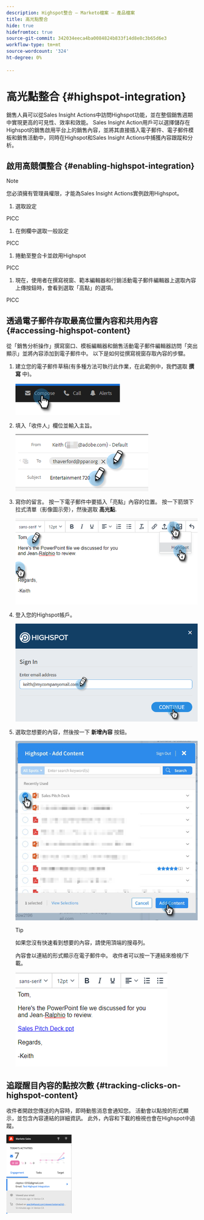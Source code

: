 ```yaml
---
description: Highspot整合 — Marketo檔案 — 產品檔案
title: 高光點整合
hide: true
hidefromtoc: true
source-git-commit: 342034eeca4ba0084824b833f14d8e8c3b65d6e3
workflow-type: tm+mt
source-wordcount: '324'
ht-degree: 0%

---
```


# 高光點整合 {#highspot-integration}

銷售人員可以從Sales Insight Actions中訪問Highspot功能，並在整個銷售週期中實現更高的可見性、效率和效能。 Sales Insight Action用戶可以選擇儲存在Highspot的銷售啟用平台上的銷售內容，並將其直接插入電子郵件、電子郵件模板和銷售活動中，同時在Highspot和Sales Insight Actions中捕獲內容跟蹤和分析。

## 啟用高競價整合 {#enabling-highspot-integration}

>[!NOTE]
>
>您必須擁有管理員權限，才能為Sales Insight Actions實例啟用Highspot。

1. 選取設定

PICC

1. 在側欄中選取一般設定

PICC

1. 捲動至整合卡並啟用Highspot

PICC

1. 現在，使用者在撰寫視窗、範本編輯器和行銷活動電子郵件編輯器上選取內容上傳按鈕時，會看到選取「高點」的選項。

PICC

## 透過電子郵件存取最高位置內容和共用內容 {#accessing-highspot-content}

從「銷售分析操作」撰寫窗口、模板編輯器和銷售活動電子郵件編輯器訪問「突出顯示」並將內容添加到電子郵件中。 以下是如何從撰寫視窗存取內容的步驟。

1. 建立您的電子郵件草稿(有多種方法可執行此作業，在此範例中，我們選取 **撰寫** 中)。

   ![](assets/highspot-integration-5.png)

1. 填入「收件人」欄位並輸入主旨。

   ![](assets/highspot-integration-6.png)

1. 寫你的留言。 按一下電子郵件中要插入「亮點」內容的位置。 按一下箭頭下拉式清單（影像圖示旁），然後選取 **高光點**.

   ![](assets/highspot-integration-7.png)

1. 登入您的Highspot帳戶。

   ![](assets/highspot-integration-8.png)

1. 選取您想要的內容，然後按一下 **新增內容** 按鈕。

   ![](assets/highspot-integration-9.png)

   >[!TIP]
   >
   >如果您沒有快速看到想要的內容，請使用頂端的搜尋列。

   內容會以連結的形式顯示在電子郵件中。 收件者可以按一下連結來檢視/下載。

   ![](assets/highspot-integration-10.png)

## 追蹤醒目內容的點按次數 {#tracking-clicks-on-highspot-content}

收件者開啟您傳送的內容時，即時動態消息會通知您。 活動會以點按的形式顯示，並包含內容連結的詳細資訊。 此外，內容和下載的檢視也會在Highspot中追蹤。

![](assets/highspot-integration-11.png)
